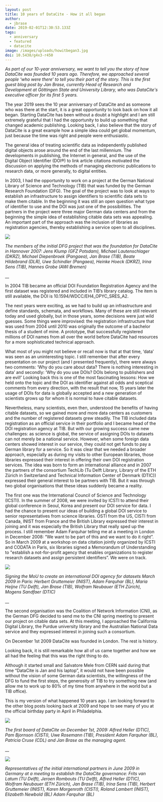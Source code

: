 ```yaml
---
layout: post
title: 10 years of DataCite - How it all began
author:
  - jbrase
date: 2019-02-01T12:30:53.133Z
tags:
  - anniversary
  - featured
  - datacite
image: /images/uploads/howitbegan3.jpg
doi: 10.5438/g4x3-r450
---
```

_As part of our 10-year anniversary, we want to tell you the story of how DataCite was founded 10 years ago. Therefore, we approached several people ‘who were there’ to tell you their part of the story. This is the first guest blog post by Jan Brase, currently Head of Research and Development at Göttingen State and University Library, who was DataCite's executive officer for its first 5 years._

The year 2019 sees the 10 year anniversary of DataCite and as someone who was there at the start, it is a great opportunity to look back on how it all began. Starting DataCite has been without a doubt a highlight and I am still extremely grateful that I had the opportunity to build up something that changed academic publishing. Looking back, I also believe that the story of DataCite is a great example how a simple idea could get global momentum, just because the time was right and people were enthusiastic.

The general idea of treating scientific data as independently published digital objects arose around the end of the last millennium. The developments in publishing, the Internet in general, and the use of the Digital Object Identifier (DOI®) to link article citations motivated the discussion on applying the methods of managing electronic publications to research data, or more generally, to digital entities.

In 2003, I had the opportunity to work on a project at the German National Library of Science and Technology (TIB) that was funded by the German Research Foundation (DFG). The goal of the project was to look at ways to establish an infrastructure to assign identifiers to scientific data sets to make them citable. In the beginning it was still an open question what type of identifier to use and the DOI was just one of the possibilities. The partners in the project were three  major German data centers and from the beginning the simple idea of establishing citable data sets was appealing. An important part of the approach was the inclusion of  libraries as registration agencies, thereby establishing a service open to all disciplines.

![](/images/uploads/howitbegan1.jpg)

_The members of the initial DFG project that was the foundation for DataCite in Hannover 2007: Jens Klump (GFZ Potsdam), Michael Lautenschlager (DKRZ), Michael Diepenbroek (Pangaea), Jan Brase (TIB), Beate Hildebrand (DLR), Uwe Schindler (Pangaea), Heinke Hoeck (DKRZ), Irina Sens (TIB), Hannes Grobe (AWI Bremen)_

__

In 2004 TIB became an official DOI Foundation Registration Agency and the first dataset was registered and included in TIB’s library catalog. The item is still available, the DOI is 10.1594/WDCC/EH4_OPYC_SRES_A2.

The next years were exciting, as we had to build up an infrastructure and define standards, schemata, and workflows. Many of these are still relevant today and used globally, but in those years, some decisions were just wild guesses. Some things were improvised: the registration infrastructure that was used from 2004 until 2010 was originally the outcome of a bachelor thesis of a student of mine. A prototype, that successfully registered millions of DOI names from all over the world before DataCite had resources for a more sophisticated technical approach.

What most of you might not believe or recall now is that at that time, ‘data’ was seen as an uninteresting topic. I still remember that after every presentation on our project (and I presented frequently), there were always two comments: ‘Why do you care about data? There is nothing interesting in data’ and secondly: ‘Why do you use DOIs? DOIs belong to publishers and are evil!’ Looking back this is one of the most fascinating lessons: How we held onto the topic and the DOI as identifier against all odds and sceptical comments from every direction, with the result that now, 15 years later the usage of DOIs for data is globally accepted and a new generation of scientists grows up for whom it is normal to have citable datasets.

Nevertheless, many scientists, even then, understood the benefits of having citable datasets, so we gained more and more data centers as customers and the number of registered datasets grew steadily. The TIB included data registration as an official service in their portfolio and I became head of the DOI registration agency at TIB. But with our growing success came new challenges: as science is global, the service of assigning DOIs to datasets can not merely be a national service. However, when some foreign data centers showed interest in our service, they could not get funds to pay a German library for a service. So it was clear that we needed a broader approach, especially as during my visits to other European libraries, those libraries expressed their interest in offering their own DOI registration services. The idea was born to form an international alliance and in 2007 the partners of the consortium TechLib (Tu Delft Library, Library of the ETH Zürich in Switzerland and Technical Information Center of Denmark (DTIC)) expressed their general interest to be partners with TIB. But it was through two global organisations that these ideas suddenly became a reality.

The first one was the International Council of Science and Technology (ICSTI). In the summer of 2008, we were invited by ICSTI to attend their global conference in Seoul, Korea and present our DOI service for data. I had the chance to present our ideas of building a global DOI service to senior representatives from science libraries. OSTI from the US, CISTI from Canada, INIST from France and the British Library expressed their interest in joining and it was especially the British Library that really sped up the process. I still remember Adam Farquhar telling me at a meeting in London in December 2008: “We want to be part of this and we want to do it right”. So in March 2009 at a workshop on data citation jointly organized by ICSTI and CODATA in Paris, six libraries signed a Memorandum of Understanding to "establish a not-for-profit agency that enables organizations to register research datasets and assign persistent identifiers”.  We were on track.

![](/images/uploads/howitbegan2.jpg)

_Signing the MoU to create an international DOI agency for datasets March 2009 in Paris: Herbert Gruttemeier (INIST), Adam Farquhar (BL), Maria Heijne (TU Delft), Jan Brase (TIB), Wolfram Neubauer (ETH Zürich), Mogens Sandfaer (DTIC)_

__

The second organisation was the Coalition of Network Information (CNI), as the German DFG decided to send me to the CNI spring meeting to present our project on citable data sets. At this meeting, I approached the California Digital Library, the Purdue university library and the Australian National Data service and they expressed interest in joining such a consortium.

On December 1st 2009 DataCite was founded in London. The rest is history.

Looking back, it is still remarkable how all of us came together and how we all had the feeling that this was the right thing to do.

Although it started small and Salvatore Mele from CERN said during that time “DataCite is Jan and his laptop”, it would not have been possible without the vision of some German data scientists, the willingness of the DFG to fund the first steps, the generosity of TIB to try something new (and allow me to work up to 80% of my time from anywhere in the world but a TIB office).

This is my version of what happened 10 years ago. I am looking forward to the other blog posts looking back at 2009 and hope to see many of you at the official birthday party in April in Philadelphia.

![](/images/uploads/howitbegan3.jpg)

_The first board of DataCite on December 1st, 2009: Alfred Heller (DTIC), Pam Bjornson (CISTI), Uwe Rosemann (TIB), President Adam Farquhar (BL), Patricia Cruse (CDL) and Jan Brase as the managing agent._

__

![](/images/uploads/howitbegan4.jpg)

_Representatives of the initial international partners in June 2009 in Germany at a meeting to establish the DataCite governance: Frits van Latum (TU Delft), Jeroen Rombouts (TU Delft), Alfred Heller (DTIC), Wolfram Neubauer (ETH Zürich), Jan Brase (TIB), Irina Sens (TIB), Herbert Gruttemeier (INIST), Karen Morgenroth (CISTI), Roland Lambert (INIST), Elizabeth Newbold (BL) Adam Farquhar (BL)_
